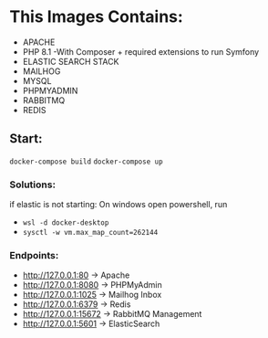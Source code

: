 
# This Images Contains:
- APACHE
- PHP 8.1
  -With Composer + required extensions to run Symfony
- ELASTIC SEARCH STACK
- MAILHOG
- MYSQL
- PHPMYADMIN
- RABBITMQ
- REDIS


## Start:
`docker-compose build`
`docker-compose up`


### Solutions:
if elastic is not starting:
On windows open powershell, run
- `wsl -d docker-desktop`
- `sysctl -w vm.max_map_count=262144`

### Endpoints:
- http://127.0.0.1:80 -> Apache
- http://127.0.0.1:8080 -> PHPMyAdmin
- http://127.0.0.1:1025 -> Mailhog Inbox
- http://127.0.0.1:6379 -> Redis
- http://127.0.0.1:15672 -> RabbitMQ Management
- http://127.0.0.1:5601 -> ElasticSearch
